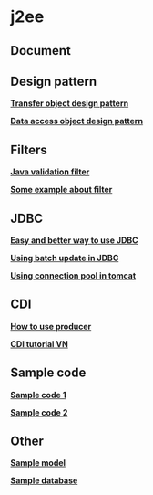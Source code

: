 # j2ee

## Document

## Design pattern
__[Transfer object design pattern](https://gpcoder.com/5156-huong-dan-java-design-pattern-transfer-object/)__

__[Data access object design pattern](https://gpcoder.com/4935-huong-dan-java-design-pattern-dao/)__

## Filters
__[Java validation filter](http://zetcode.com/java/validationfilter/)__

__[Some example about filter](https://saa-solutions.com/student/co-ban-ve-servlet-filter-va-mot-so-ung-dung-thuc-te/)__

## JDBC
__[Easy and better way to use JDBC](https://blog.kevinlee.io/2011/09/11/easier-and-better-way-to-use-jdbc/)__

__[Using batch update in JDBC](https://minhbxn.wordpress.com/2011/03/17/k%E1%BB%B9-thu%E1%BA%ADt-batch-update-trong-jdbc/)__

__[Using connection pool in tomcat](https://www.youtube.com/watch?v=m7bQT-jjlGg)__


## CDI
__[How to use producer](https://www.byteslounge.com/tutorials/java-ee-cdi-producer-methods-tutorial)__

__[CDI tutorial VN](https://stackjava.com/cdi/java-cdi-inject-nhieu-kieu-vao-cung-mot-bean-annotation-qualifier.html)__

## Sample code 
__[Sample code 1](https://github.com/truonglam/exampletoeiconline/blob/master/toeic-core-serviceimpl/src/main/java/vn/myclass/core/service/impl/UserServiceImpl.java)__

__[Sample code 2](https://github.com/lamtraining/jsp-servlet-jdbc/blob/master/src/main/java/com/laptrinhjavaweb/dao/impl/UserDAO.java)__

## Other
__[Sample model](https://raw.githubusercontent.com/ramortegui/e-commerce-db/master/ECommerceDB.png)__

__[Sample database](https://data.world/promptcloud/fashion-products-on-amazon-com/workspace/file?filename=amazon_co-ecommerce_sample.csv)__
